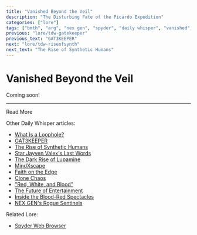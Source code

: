```yaml
---
title: "Vanished Beyond the Veil"
description: "The Disturbing Fate of the Picardo Expedition"
categories: ["lore"]
tags: ["bmth", "arg", "nex gen", "spyder", "daily whisper", "vanished", "beyond", "veil"]
previous: "lore/tdw-gatekeeper"
previous_text: "GAT3KEEPER"
next: "lore/tdw-riseofsynth"
next_text: "The Rise of Synthetic Humans"
---
```

# Vanished Beyond the Veil

Coming soon!

***

Read More

Other Daily Whisper articles:

- [What Is a Loophole?](tdw-loophole)
- [GAT3KEEPER](tdw-gatekeeper)
- [The Rise of Synthetic Humans](tdw-riseofsynth)
- [Star Jayven Valex's Last Words](tdw-valexlastwords)
- [The Dark Rise of Lupamine](tdw-riseoflupamine)
- [MindXscape](tdw-mindxscape)
- [Faith on the Edge](tdw-faithedge)
- [Clone Chaos](tdw-clonechaos)
- ["Red, White, and Blood"](tdw-redwhiteblood)
- [The Future of Entertainment](tdw-futureentertainment)
- [Inside the Blood-Red Spectacles](tdw-bloodredspectacles)
- [NEX GEN's Rogue Sentinels](tdw-roguesentinels)

Related Lore:

- [Spyder Web Browser](webbrowser)